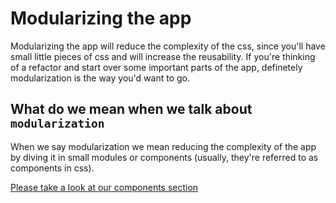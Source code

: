 # Modularizing the app

Modularizing the app will reduce the complexity of the css, since you'll have small little pieces of css and will increase the reusability. If you're thinking of a refactor and start over some important parts of the app, definetely modularization is the way you'd want to go.

## What do we mean when we talk about `modularization`

When we say modularization we mean reducing the complexity of the app by diving it in small modules or components (usually, they're referred to as components in css).

[Please take a look at our components section](content/components/README.md)
